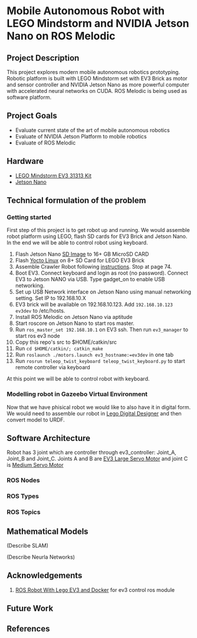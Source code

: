 # Mobile Autonomous Robot with LEGO Mindstorm and NVIDIA Jetson Nano on ROS Melodic

## Project Description

This project explores modern mobile autonomous robotics prototyping. Robotic platform is built with LEGO Mindstorm set with EV3 Brick as motor and sensor controller and NVIDIA Jetson Nano as more powerful computer with accelerated neural networks on CUDA. ROS Melodic is being used as software platform.

## Project Goals

* Evaluate current state of the art of mobile autonomous robotics
* Evaluate of NVIDIA Jetson Platform to mobile robotics
* Evaluate of ROS Melodic

## Hardware

* [LEGO Mindstorm EV3 31313 Kit](https://www.amazon.com/LEGO-MINDSTORMS-31313-Educational-Programming/dp/B00CWER3XY)
* [Jetson Nano](https://store.nvidia.com/store;jsessionid=EF8B35BF82FB37AA99EDC042B8E0AF31?Action=DisplayPage&Locale=en_US&SiteID=nvidia&id=QuickBuyCartPage)

## Technical formulation of the problem

### Getting started

First step of this project is to get robot up and running. We would assemble robot platform using LEGO, flash SD cards for EV3 Brick and Jetson Nano. In the end we will be able to control robot using keyboard.

1. Flash Jetson Nano [SD Image](https://developer.nvidia.com/jetson-nano-sd-card-image-r322) to 16+ GB MicroSD CARD
2. Flash [Yocto Linux](http://hacks4ros.github.io/h4r_ev3_ctrl/) on 8+ SD Card for LEGO EV3 Brick
3. Assemble Crawler Robot following [instructions](https://www.lego.com/en-gb/mindstorms/build-a-robot/gripp3r). Stop at page 74.
4. Boot EV3. Connect keyboard and login as root (no password). Connect EV3 to Jetson NANO via USB. Type gadget_on to enable USB networking.
5. Set up USB Network interface on Jetson Nano using manual networking setting. Set IP to 192.168.10.X
6. EV3 brick will be available on 192.168.10.123. Add ```192.168.10.123  ev3dev``` to /etc/hosts.
7. Install ROS Melodic on Jetson Nano via aptitude
8. Start roscore on Jetson Nano to start ros master.
9. Run ```ros_master_set 192.168.10.1``` on EV3 ssh. Then run ```ev3_manager``` to start ros ev3 node
10. Copy this repo's src to $HOME/catkin/src
11. Run ```cd $HOME/catkin/; catkin_make```
12. Run ```roslaunch ./motors.launch ev3_hostname:=ev3dev``` in one tab
13. Run ```rosrun teleop_twist_keyboard teleop_twist_keyboard.py``` to start remote controller via keyboard

At this point we will be able to control robot with keyboard. 

### Modelling robot in Gazeebo Virtual Environment

Now that we have phisical robot we would like to also have it in digital form. We would need to assemble our robot in [Lego Digital Designer](https://www.lego.com/en-us/ldd) and then convert model to URDF.

## Software Architecture

Robot has 3 joint which are controller through ev3_controller: Joint_A, Joint_B and Joint_C. Joints A and B are [EV3 Large Servo Motor](https://www.lego.com/en-us/product/ev3-large-servo-motor-45502) and joint C is [Medium Servo Motor](https://www.lego.com/en-us/product/ev3-medium-servo-motor-45503)

### ROS Nodes

### ROS Types

### ROS Topics

## Mathematical Models

(Describe SLAM)

(Describe Neurla Networks)

## Acknowledgements

1. [ROS Robot With Lego EV3 and Docker](https://www.instructables.com/id/ROS-Robot-With-Lego-EV3-and-Docker/) for ev3 control ros module

## Future Work

## References


